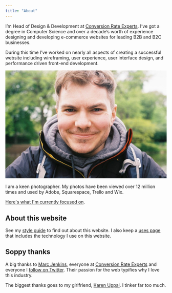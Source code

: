 ```yaml
---
title: "About"
---
```


I’m Head of Design & Development at [Conversion Rate Experts](https://conversion-rate-experts.com/). I’ve got a degree in Computer Science and over a decade’s worth of experience designing and developing e-commerce websites for leading B2B and B2C businesses.

During this time I’ve worked on nearly all aspects of creating a successful website including wireframing, user experience, user interface design, and performance driven front-end development.

![A photo of Dave Redfern](/assets/images/archive/2016/08/IMG_0172-1024x686.jpg)

I am a keen photographer. My photos have been viewed over 12 million times and used by Adobe, Squarespace, Trello and Wix.

[Here's what I'm currently focused on](/now/).

## About this website

See my [style guide](/style-guide/) to find out about this website. I also keep a [uses page](/uses/) that includes the technology I use on this website.

## Soppy thanks

A big thanks to [Marc Jenkins](https://marcjenkins.co.uk/), everyone at [Conversion Rate Experts](https://conversion-rate-experts.com) and everyone I [follow on Twitter](https://twitter.com/daveredfern/following). Their passion for the web typifies why I love this industry.

The biggest thanks goes to my girlfriend, [Karen Uppal](https://karenuppal.co.uk/). I tinker far too much.
